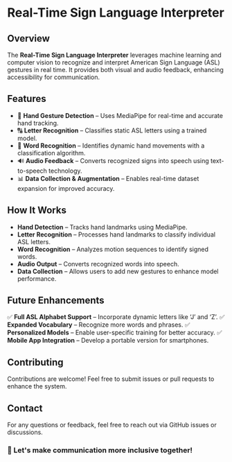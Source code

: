 # Real-Time Sign Language Interpreter

## Overview
The **Real-Time Sign Language Interpreter** leverages machine learning and computer vision to recognize and interpret American Sign Language (ASL) gestures in real time. It provides both visual and audio feedback, enhancing accessibility for communication.

## Features
- 🎥 **Hand Gesture Detection** – Uses MediaPipe for real-time and accurate hand tracking.
- 🔠 **Letter Recognition** – Classifies static ASL letters using a trained model.
- 👐 **Word Recognition** – Identifies dynamic hand movements with a classification algorithm.
- 🔊 **Audio Feedback** – Converts recognized signs into speech using text-to-speech technology.
- 📊 **Data Collection & Augmentation** – Enables real-time dataset expansion for improved accuracy.

## How It Works
- **Hand Detection** – Tracks hand landmarks using MediaPipe.
- **Letter Recognition** – Processes hand landmarks to classify individual ASL letters.
- **Word Recognition** – Analyzes motion sequences to identify signed words.
- **Audio Output** – Converts recognized words into speech.
- **Data Collection** – Allows users to add new gestures to enhance model performance.

## Future Enhancements
✅ **Full ASL Alphabet Support** – Incorporate dynamic letters like ‘J’ and ‘Z’.
✅ **Expanded Vocabulary** – Recognize more words and phrases.
✅ **Personalized Models** – Enable user-specific training for better accuracy.
✅ **Mobile App Integration** – Develop a portable version for smartphones.

## Contributing
Contributions are welcome! Feel free to submit issues or pull requests to enhance the system.

## Contact
For any questions or feedback, feel free to reach out via GitHub issues or discussions.

### 🚀 Let's make communication more inclusive together!

